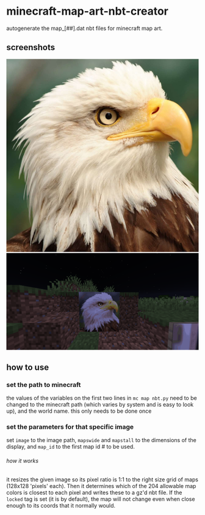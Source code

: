 # minecraft-map-art-nbt-creator
autogenerate the map_[##].dat nbt files for minecraft map art.

## screenshots 
![Input](https://github.com/icicl/minecraft-map-art-nbt-creator/raw/master/screenshots/eagle.jpeg)<br />
![Output](https://github.com/icicl/minecraft-map-art-nbt-creator/raw/master/screenshots/eagle_maps.png)


## how to use
### set the path to minecraft
the values of the variables on the first two lines in `mc map nbt.py` need to be changed to the minecraft path (which varies by system and is easy to look up), and the world name. this only needs to be done once
### set the parameters for that specific image
set `image` to the image path, `mapswide` and `mapstall` to the dimensions of the display, and `map_id` to the first map id # to be used.



###### how it works
it resizes the given image so its pixel ratio is 1:1 to the right size grid of maps (128x128 'pixels' each). Then it determines which of the 204 allowable map colors is closest to each pixel and writes these to a gz'd nbt file. If the `locked` tag is set (it is by default), the map will not change even when close enough to its coords that it normally would.
